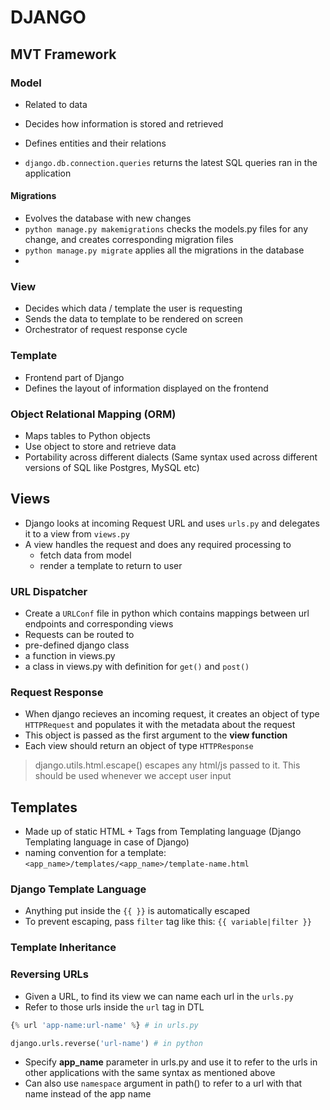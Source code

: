 # DJANGO

## MVT Framework

### Model

- Related to data
- Decides how information is stored and retrieved
- Defines entities and their relations

- `django.db.connection.queries` returns the latest SQL queries ran in the application

#### Migrations

- Evolves the database with new changes
- `python manage.py makemigrations` checks the models.py files for any change, and creates corresponding migration files
- `python manage.py migrate` applies all the migrations in the database
- 

### View

- Decides which data / template the user is requesting
- Sends the data to template to be rendered on screen
- Orchestrator of request response cycle

### Template

- Frontend part of Django
- Defines the layout of information displayed on the frontend

### Object Relational Mapping (ORM)

- Maps tables to Python objects
- Use object to store and retrieve data
- Portability across different dialects (Same syntax used across different versions of SQL like Postgres, MySQL etc)

## Views

- Django looks at incoming Request URL and uses `urls.py` and delegates it to a view from `views.py`
- A view handles the request and does any required processing to
  - fetch data from model
  - render a template to return to user

### URL Dispatcher

- Create a `URLConf` file in python which contains mappings between url endpoints and corresponding views
- Requests can be routed to 
- pre-defined django class
- a function in views.py
- a class in views.py with definition for `get()` and `post()`

### Request Response
- When django recieves an incoming request, it creates an object of type `HTTPRequest` and populates it with the metadata about the request
- This object is passed as the first argument to the **view function**
- Each view should return an object of type `HTTPResponse`

> django.utils.html.escape() escapes any html/js passed to it. This should be used whenever we accept user input

## Templates
- Made up of static HTML + Tags from Templating language (Django Templating language in case of Django)
- naming convention for a template: `<app_name>/templates/<app_name>/template-name.html`

### Django Template Language

- Anything put inside the `{{ }}` is automatically escaped
- To prevent escaping, pass `filter` tag like this: `{{ variable|filter }}`

### Template Inheritance

### Reversing URLs

- Given a URL, to find its view we can name each url in the `urls.py`
- Refer to those urls inside the `url` tag in DTL

```py
{% url 'app-name:url-name' %} # in urls.py

django.urls.reverse('url-name') # in python
```
- Specify **app_name** parameter in urls.py and use it to refer to the urls in other applications with the same syntax as mentioned above
- Can also use `namespace` argument in path() to refer to a url with that name instead of the app name

